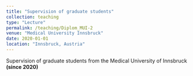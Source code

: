 ```yaml
---
title: "Supervision of graduate students"
collection: teaching
type: "Lecture"
permalink: /teaching/Diplom_MUI-2
venue: "Medical University Innsbruck"
date: 2020-01-01
location: "Innsbruck, Austria"
---
```


Supervision of graduate students from the Medical University of Innsbruck **(since 2020)**
